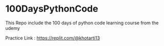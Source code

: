 # 100DaysPythonCode

This Repo include the 100 days of python code learning course from the udemy


Practice Link : https://replit.com/@khotarti13
